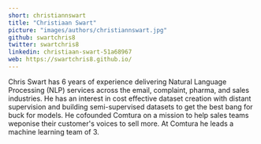 ```yaml
---
short: christiannswart
title: "Christiaan Swart"
picture: "images/authors/christiannswart.jpg"
github: swartchris8
twitter: swartchris8
linkedin: christiaan-swart-51a68967
web: https://swartchris8.github.io/
---
```


Chris Swart has 6 years of experience delivering Natural Language Processing (NLP) services across the email, complaint, pharma, and sales industries. He has an interest in cost effective dataset creation with distant supervision and building semi-supervised datasets to get the best bang for buck for models. He cofounded Comtura on a mission to help sales teams weponise their customer's voices to sell more. At Comtura he leads a machine learning team of 3.
